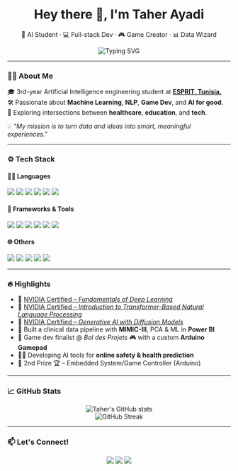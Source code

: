 <h1 align="center">Hey there 👋, I'm Taher Ayadi</h1>
<p align="center">
  🧠 AI Student · 💻 Full-stack Dev · 🎮 Game Creator · 📊 Data Wizard
</p>
<p align="center">
  <img src="https://readme-typing-svg.demolab.com?font=Fira+Code&pause=1000&center=true&vCenter=true&width=435&lines=Always+learning...;Building+cool+AI+stuff...;Making+tech+fun+%F0%9F%A7%BB" alt="Typing SVG" />
</p>

---

### 👨‍🎓 About Me

🎓 3rd-year Artificial Intelligence engineering student at [**ESPRIT, Tunisia.**](https://esprit.tn)  
🛠️ Passionate about **Machine Learning**, **NLP**, **Game Dev**, and **AI for good**.  
🔭 Exploring intersections between **healthcare**, **education**, and **tech**.

💡 *"My mission is to turn data and ideas into smart, meaningful experiences."*

---

### ⚙️ Tech Stack

#### 👨‍💻 Languages  
<p>
  <img src="https://img.shields.io/badge/Python-3776AB?style=flat&logo=python&logoColor=white"/>
  <img src="https://img.shields.io/badge/C/C++-00599C?style=flat&logo=c&logoColor=white"/>
  <img src="https://img.shields.io/badge/Java-ED8B00?style=flat&logo=java&logoColor=white"/>
  <img src="https://img.shields.io/badge/JavaScript-F7DF1E?style=flat&logo=javascript&logoColor=black"/>
  <img src="https://img.shields.io/badge/PHP-777BB4?style=flat&logo=php&logoColor=white"/>
  <img src="https://img.shields.io/badge/SQL-4479A1?style=flat&logo=mysql&logoColor=white"/>
</p>

#### 🔧 Frameworks & Tools  
<p>
  <img src="https://img.shields.io/badge/Django-092E20?style=flat&logo=django&logoColor=white"/>
  <img src="https://img.shields.io/badge/Node.js-339933?style=flat&logo=nodedotjs&logoColor=white"/>
  <img src="https://img.shields.io/badge/PyTorch-EE4C2C?style=flat&logo=pytorch&logoColor=white"/>
  <img src="https://img.shields.io/badge/TensorFlow-FF6F00?style=flat&logo=tensorflow&logoColor=white"/>
  <img src="https://img.shields.io/badge/Unity-000000?style=flat&logo=unity&logoColor=white"/>
  <img src="https://img.shields.io/badge/Power%20BI-F2C811?style=flat&logo=powerbi&logoColor=black"/>
</p>

#### 🌐 Others  
<p>
  <img src="https://img.shields.io/badge/Git-F05032?style=flat&logo=git&logoColor=white"/>
  <img src="https://img.shields.io/badge/Colab-F9AB00?style=flat&logo=googlecolab&logoColor=black"/>
  <img src="https://img.shields.io/badge/Kaggle-20BEFF?style=flat&logo=kaggle&logoColor=white"/>
  <img src="https://img.shields.io/badge/Linux-FCC624?style=flat&logo=linux&logoColor=black"/>
  <img src="https://img.shields.io/badge/Selenium-43B02A?style=flat&logo=selenium&logoColor=white"/>
</p>

---

### 🔥 Highlights

- 🧠 [NVIDIA Certified – *Fundamentals of Deep Learning*](https://learn.nvidia.com/certificates?id=g_YlArD1RhWSssqE5P2YUQ)
- 🧠 [NVIDIA Certified – *Introduction to Transformer-Based Natural Language Processing*](https://learn.nvidia.com/certificates?id=fCBI8CozTISs7N8nOvxFgg)
- 🧠 [NVIDIA Certified – *Generative AI with Diffusion Models*](https://learn.nvidia.com/certificates?id=pFQsJDADTGq_n8riJvRg0g)
- 🧪 Built a clinical data pipeline with **MIMIC-III**, PCA & ML in **Power BI**
- 🧸 Game dev finalist @ *Bal des Projets* 🎮 with a custom **Arduino Gamepad**
- 🧑‍⚕️ Developing AI tools for **online safety & health prediction**
- 🏅 2nd Prize 🏆 – Embedded System/Game Controller (Arduino)

---

### 📈 GitHub Stats

<p align="center">
  <img src="https://github-readme-stats.vercel.app/api?username=taherayadi&show_icons=true&theme=radical" alt="Taher's GitHub stats"/>
  <br/>
  <img src="https://github-readme-streak-stats.herokuapp.com/?user=taherayadi&theme=radical" alt="GitHub Streak"/>
</p>

---

### 📫 Let's Connect!

<p align="center">
  <a href="www.linkedin.com/in/taher-ayadi-424232254"><img src="https://img.shields.io/badge/LinkedIn-0A66C2?style=for-the-badge&logo=linkedin&logoColor=white"/></a>
  <a href="mailto:taher.ayadi03@gmail.com"><img src="https://img.shields.io/badge/Gmail-D14836?style=for-the-badge&logo=gmail&logoColor=white"/></a>
  <a href="https://github.com/Taher1412"><img src="https://img.shields.io/badge/Portfolio-000?style=for-the-badge&logo=github&logoColor=white"/></a>
</p>
